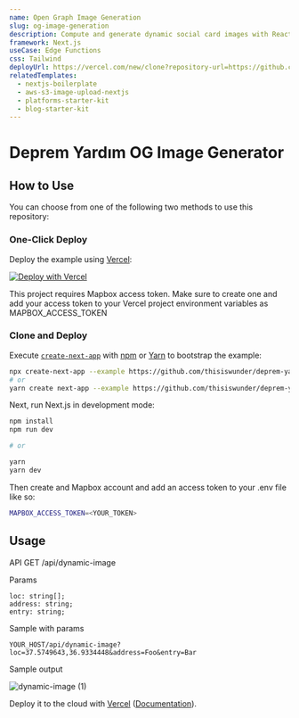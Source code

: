 ```yaml
---
name: Open Graph Image Generation
slug: og-image-generation
description: Compute and generate dynamic social card images with React components.
framework: Next.js
useCase: Edge Functions
css: Tailwind
deployUrl: https://vercel.com/new/clone?repository-url=https://github.com/thisiswunder/deprem-yardim-og-generator&project-name=deprem-yardim-og-generator&repository-name=deprem-yardim-og-generator
relatedTemplates:
  - nextjs-boilerplate
  - aws-s3-image-upload-nextjs
  - platforms-starter-kit
  - blog-starter-kit
---
```


# Deprem Yardım OG Image Generator

## How to Use

You can choose from one of the following two methods to use this repository:

### One-Click Deploy

Deploy the example using [Vercel](https://vercel.com?utm_source=github&utm_medium=readme&utm_campaign=vercel-examples):

[![Deploy with Vercel](https://vercel.com/button)](https://vercel.com/new/clone?repository-url=https://github.com/thisiswunder/deprem-yardim-og-generator&project-name=deprem-yardim-og-generator&repository-name=deprem-yardim-og-generator)

This project requires Mapbox access token. Make sure to create one and add your access token to your Vercel project environment variables as MAPBOX_ACCESS_TOKEN

### Clone and Deploy

Execute [`create-next-app`](https://github.com/vercel/next.js/tree/canary/packages/create-next-app) with [npm](https://docs.npmjs.com/cli/init) or [Yarn](https://yarnpkg.com/lang/en/docs/cli/create/) to bootstrap the example:

```bash
npx create-next-app --example https://github.com/thisiswunder/deprem-yardim-og-generator
# or
yarn create next-app --example https://github.com/thisiswunder/deprem-yardim-og-generator
```

Next, run Next.js in development mode:

```bash
npm install
npm run dev

# or

yarn
yarn dev
```

Then create and Mapbox account and add an access token to your .env file like so:

```bash
MAPBOX_ACCESS_TOKEN=<YOUR_TOKEN>
```

## Usage

API
GET /api/dynamic-image

Params

```
loc: string[];
address: string;
entry: string;
```

Sample with params

```
YOUR_HOST/api/dynamic-image?loc=37.5749643,36.9334448&address=Foo&entry=Bar
```
Sample output

![dynamic-image (1)](https://user-images.githubusercontent.com/1084392/217416469-5b3542ce-1da9-46a1-8ad0-73370928697f.png)



Deploy it to the cloud with [Vercel](https://vercel.com/new?utm_source=github&utm_medium=readme&utm_campaign=edge-middleware-eap) ([Documentation](https://nextjs.org/docs/deployment)).
